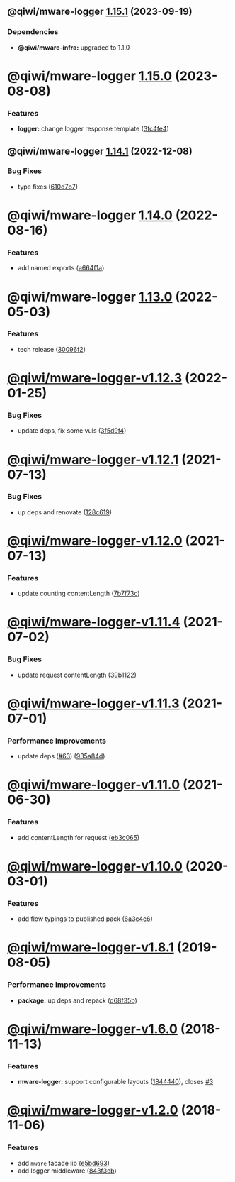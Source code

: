 ## @qiwi/mware-logger [1.15.1](https://github.com/qiwi/mware/compare/@qiwi/mware-logger@1.15.0...@qiwi/mware-logger@1.15.1) (2023-09-19)





### Dependencies

* **@qiwi/mware-infra:** upgraded to 1.1.0

# @qiwi/mware-logger [1.15.0](https://github.com/qiwi/mware/compare/@qiwi/mware-logger@1.14.1...@qiwi/mware-logger@1.15.0) (2023-08-08)


### Features

* **logger:** change logger response template ([3fc4fe4](https://github.com/qiwi/mware/commit/3fc4fe441fe4fa79f0eb69a3d757feb56315d793))

## @qiwi/mware-logger [1.14.1](https://github.com/qiwi/mware/compare/@qiwi/mware-logger@1.14.0...@qiwi/mware-logger@1.14.1) (2022-12-08)


### Bug Fixes

* type fixes ([610d7b7](https://github.com/qiwi/mware/commit/610d7b79eb5c267de86b8cc223449a04fcfc6112))

# @qiwi/mware-logger [1.14.0](https://github.com/qiwi/mware/compare/@qiwi/mware-logger@1.13.0...@qiwi/mware-logger@1.14.0) (2022-08-16)


### Features

* add named exports ([a664f1a](https://github.com/qiwi/mware/commit/a664f1a128541893d9107dd23965b65318e043dc))

# @qiwi/mware-logger [1.13.0](https://github.com/qiwi/mware/compare/@qiwi/mware-logger@1.12.3...@qiwi/mware-logger@1.13.0) (2022-05-03)


### Features

* tech release ([30096f2](https://github.com/qiwi/mware/commit/30096f294a85a599d1910b017c84b99803965f98))

# [@qiwi/mware-logger-v1.12.3](https://github.com/qiwi/mware/compare/v1.12.2...v1.12.3) (2022-01-25)


### Bug Fixes

* update deps, fix some vuls ([3f5d9f4](https://github.com/qiwi/mware/commit/3f5d9f4ba465dc80e59005d3bb440b0ff8201b6c))

# [@qiwi/mware-logger-v1.12.1](https://github.com/qiwi/mware/compare/v1.12.0...v1.12.1) (2021-07-13)


### Bug Fixes

* up deps and renovate ([128c619](https://github.com/qiwi/mware/commit/128c619c4ec9c7bb46524de351379329a3992f95))

# [@qiwi/mware-logger-v1.12.0](https://github.com/qiwi/mware/compare/v1.11.5...v1.12.0) (2021-07-13)


### Features

* update counting contentLength ([7b7f73c](https://github.com/qiwi/mware/commit/7b7f73cea451cba9e639effa3a5d95336e4fc936))

# [@qiwi/mware-logger-v1.11.4](https://github.com/qiwi/mware/compare/v1.11.3...v1.11.4) (2021-07-02)


### Bug Fixes

* update request contentLength ([39b1122](https://github.com/qiwi/mware/commit/39b1122abfcc04f4fa05420e7778a00e39e7cd41))

# [@qiwi/mware-logger-v1.11.3](https://github.com/qiwi/mware/compare/v1.11.2...v1.11.3) (2021-07-01)


### Performance Improvements

* update deps ([#63](https://github.com/qiwi/mware/issues/63)) ([935a84d](https://github.com/qiwi/mware/commit/935a84db3c8c74e6fec08f2332c544c6ce362995))

# [@qiwi/mware-logger-v1.11.0](https://github.com/qiwi/mware/compare/v1.10.0...v1.11.0) (2021-06-30)


### Features

* add contentLength for request ([eb3c065](https://github.com/qiwi/mware/commit/eb3c06514d2f38024bb0c99a9827bf7b48a6c87f))

# [@qiwi/mware-logger-v1.10.0](https://github.com/qiwi/mware/compare/v1.9.0...v1.10.0) (2020-03-01)


### Features

* add flow typings to published pack ([6a3c4c6](https://github.com/qiwi/mware/commit/6a3c4c65400d0673dda1daa173df60436525e75f))

# [@qiwi/mware-logger-v1.8.1](https://github.com/qiwi/mware/compare/v1.8.0...v1.8.1) (2019-08-05)


### Performance Improvements

* **package:** up deps and repack ([d68f35b](https://github.com/qiwi/mware/commit/d68f35b))

# [@qiwi/mware-logger-v1.6.0](https://github.com/qiwi/mware/compare/v1.5.2...v1.6.0) (2018-11-13)


### Features

* **mware-logger:** support configurable layouts ([1844440](https://github.com/qiwi/mware/commit/1844440)), closes [#3](https://github.com/qiwi/mware/issues/3)

# [@qiwi/mware-logger-v1.2.0](https://github.com/qiwi/mware/compare/v1.1.0...v1.2.0) (2018-11-06)


### Features

* add `mware` facade lib ([e5bd693](https://github.com/qiwi/mware/commit/e5bd693))
* add logger middleware ([843f3eb](https://github.com/qiwi/mware/commit/843f3eb))
